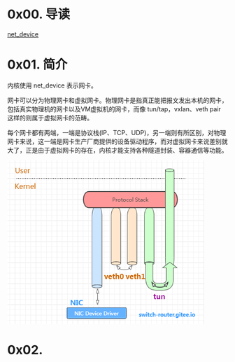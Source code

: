 # 0x00. 导读

[net_device](https://jiyang.site/posts/2020-01-05-%E7%90%86%E8%A7%A3linux%E5%86%85%E9%83%A8%E7%BD%91%E7%BB%9C%E5%AE%9E%E7%8E%B0%E4%B9%8B%E5%85%B3%E9%94%AE%E6%95%B0%E6%8D%AE%E7%BB%93%E6%9E%84%E4%B9%8B-net_device/)
# 0x01. 简介

内核使用 net_device 表示网卡。

网卡可以分为物理网卡和虚拟网卡。物理网卡是指真正能把报文发出本机的网卡，包括真实物理机的网卡以及VM虚拟机的网卡，而像 tun/tap，vxlan、veth pair 这样的则属于虚拟网卡的范畴。

每个网卡都有两端，一端是协议栈(IP、TCP、UDP)，另一端则有所区别，对物理网卡来说，这一端是网卡生产厂商提供的设备驱动程序，而对虚拟网卡来说差别就大了，正是由于虚拟网卡的存在，内核才能支持各种隧道封装、容器通信等功能。

![Alt text](../../pic/linux/net/NIC.png)

# 0x02. 